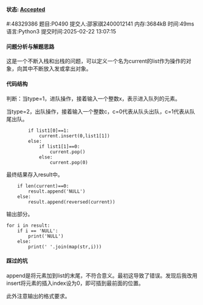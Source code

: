 #### 状态: [Accepted](http://dsbpython.openjudge.cn/dspythonbook/solution/48329386/)

#:48329386
题目:P0490
提交人:邵家祺2400012141
内存:3684kB
时间:49ms
语言:Python3
提交时间:2025-02-22 13:07:15

#### 问题分析与解题思路

这是一个不断入栈和出栈的问题，可以定义一个名为current的list作为操作的对象，向其中不断放入发或拿出对象。

#### 代码结构

判断：当type=1，进队操作，接着输入一个整数x，表示进入队列的元素。

​           当type=2，出队操作，接着输入一个整数c，c=0代表从队头出队，c=1代表从队尾出队。

```
        if list1[0]==1:
            current.insert(0,list1[1])
        else:
            if list1[1]==0:
                current.pop()
            else:
                current.pop(0)
```

最终结果存入result中。

```
    if len(current)==0:
        result.append('NULL')
    else:
        result.append(reversed(current))
```

输出部分。

```
for i in result:
    if i == 'NULL':
        print('NULL')
    else:
        print(' '.join(map(str,i)))
```

#### 踩过的坑

append是将元素加到list的末尾，不符合意义。最初这导致了错误。发现后我改用insert将元素的插入index设为0，即可插到最前面的位置。

此外注意输出的格式要求。